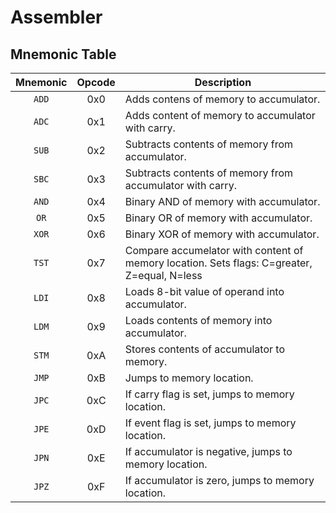 # Assembler

## Mnemonic Table

| Mnemonic | Opcode | Description |
| :------: | :----: | ----------- |
| `ADD` | 0x0 | Adds contens of memory to accumulator.
| `ADC` | 0x1 | Adds content of memory to accumulator with carry.
| `SUB` | 0x2 | Subtracts contents of memory from accumulator.
| `SBC` | 0x3 | Subtracts contents of memory from accumulator with carry.
| `AND` | 0x4 | Binary AND of memory with accumulator.
| `OR`  | 0x5 | Binary OR of memory with accumulator.
| `XOR` | 0x6 | Binary XOR of memory with accumulator.
| `TST` | 0x7 | Compare accumelator with content of memory location. Sets flags: C=greater, Z=equal, N=less
| `LDI` | 0x8 | Loads 8-bit value of operand into accumulator.
| `LDM` | 0x9 | Loads contents of memory into accumulator.
| `STM` | 0xA | Stores contents of accumulator to memory.
| `JMP` | 0xB | Jumps to memory location.
| `JPC` | 0xC | If carry flag is set, jumps to memory location.
| `JPE` | 0xD | If event flag is set, jumps to memory location.
| `JPN` | 0xE | If accumulator is negative, jumps to memory location.
| `JPZ` | 0xF | If accumulator is zero, jumps to memory location.